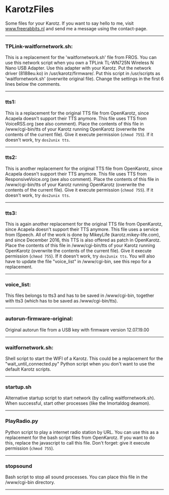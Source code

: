 # KarotzFiles
Some files for your Karotz.
If you want to say hello to me, visit www.freerabbits.nl and send me a message using the contact-page.

---

### TPLink-waitfornetwork.sh:
This is a replacement for the 'waitfornetwork.sh' file from FROS. You can use this network script when you own a TPLink TL-WN725N Wireless N Nano USB Adapter. Use this adapter with your Karotz. Put the network driver (8188eu.ko) in /usr/karotz/firmware/. Put this script in /usr/scripts as 'waitfornetwork.sh' (overwrite original file). Change the settings in the first 6 lines below the comments.

---

### tts1:
This is a replacement for the original TTS file from OpenKarotz, since Acapela doesn't support their TTS anymore. This file uses TTS from VoiceRSS.org (see also comment). Place the contents of this file in /www/cgi-bin/tts of your Karotz running OpenKarotz (overwrite the contents of the current file). Give it execute permission (`chmod 755`). If it doesn't work, try `dos2unix tts`.

---

### tts2:
This is another replacement for the original TTS file from OpenKarotz, since Acapela doesn't support their TTS anymore. This file uses TTS from ResponsiveVoice.org (see also comment). Place the contents of this file in /www/cgi-bin/tts of your Karotz running OpenKarotz (overwrite the contents of the current file). Give it execute permission (`chmod 755`). If it doesn't work, try `dos2unix tts`.

---

### tts3:
This is again another replacement for the original TTS file from OpenKarotz, since Acapela doesn't support their TTS anymore. This file uses a service from ISpeech. All of the work is done by MikeyLife (karotz.mikey-life.com), and since December 2016, this TTS is also offered as patch in OpenKarotz. Place the contents of this file in /www/cgi-bin/tts of your Karotz running OpenKarotz (overwrite the contents of the current file). Give it execute permission (`chmod 755`). If it doesn't work, try `dos2unix tts`.
You will also have to update the file "voice_list" in /www/cgi-bin, see this repo for a replacement.

---

### voice_list:
This files belongs to tts3 and has to be saved in /www/cgi-bin, together with tts3 (which has to be saved as /www/cgi-bin/tts).

---

### autorun-firmware-original:
Original autorun file from a USB key with firmware version 12.07.19.00

---

### waitfornetwork.sh:
Shell script to start the WIFI of a Karotz. This could be a replacement for the "wait_until_connected.py" Python script when you don't want to use the default Karotz scripts.

---

### startup.sh
Alternative startup script to start network (by calling waitfornetwork.sh). When successful, start other processes (like the Imortaldog deamon).

---

### PlayRadio.py
Python script to play a internet radio station by URL. You can use this as a replacement for the bash script files from OpenKarotz. If you want to do this, replace the javascript to call this file. Don't forget: give it execute permission (`chmod 755`).

---

### stopsound
Bash script to stop all sound processes. You can place this file in the /www/cgi-bin directory.

---
